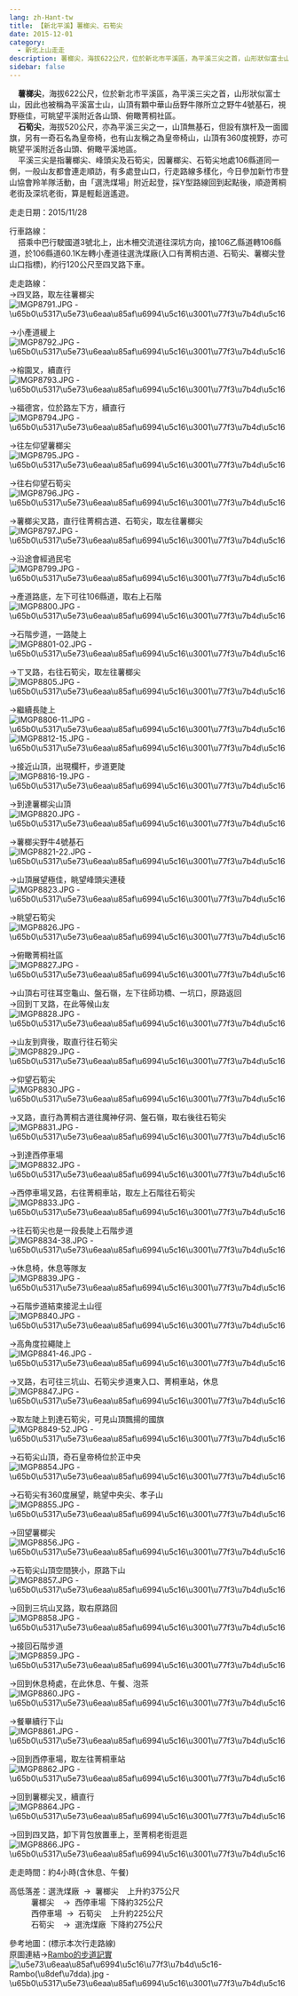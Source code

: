 ```yaml
---
lang: zh-Hant-tw
title: 【新北平溪】薯榔尖、石筍尖
date: 2015-12-01
category: 
  - 新北上山走走
description: 薯榔尖，海拔622公尺，位於新北市平溪區，為平溪三尖之首，山形狀似富士山，因此也被稱為平溪富士山，山頂有顆中華山岳野牛隊所立之野牛4號基石，視野極佳，可眺望平溪附近各山頭、俯瞰菁桐社區。 石筍尖，海拔520公尺，亦為平溪三尖之一，山頂無基石，但設有旗杆及一面國旗，另有一奇石名為皇帝椅，也有山友稱之為皇帝椅山，山頂有360度視野，亦可眺望平溪附近各山頭、俯瞰平溪地區。 平溪三尖是指薯榔尖、峰頭尖及石筍尖，因薯榔尖、石筍尖地處106縣道同一側，一般山友都會連走順訪，有多處登山口，行走路線多樣化，今日參加新竹市登山協會羚羊隊活動，由「選洗煤場」附近起登，採Y型路線回到起點後，順遊菁桐老街及深坑老街，算是輕鬆逍遙遊。
sidebar: false
---
```


    **薯榔尖**，海拔622公尺，位於新北市平溪區，為平溪三尖之首，山形狀似富士山，因此也被稱為平溪富士山，山頂有顆中華山岳野牛隊所立之野牛4號基石，視野極佳，可眺望平溪附近各山頭、俯瞰菁桐社區。  
    **石筍尖**，海拔520公尺，亦為平溪三尖之一，山頂無基石，但設有旗杆及一面國旗，另有一奇石名為皇帝椅，也有山友稱之為皇帝椅山，山頂有360度視野，亦可眺望平溪附近各山頭、俯瞰平溪地區。  
    平溪三尖是指薯榔尖、峰頭尖及石筍尖，因薯榔尖、石筍尖地處106縣道同一側，一般山友都會連走順訪，有多處登山口，行走路線多樣化，今日參加新竹市登山協會羚羊隊活動，由「選洗煤場」附近起登，採Y型路線回到起點後，順遊菁桐老街及深坑老街，算是輕鬆逍遙遊。

走走日期：2015/11/28

行車路線：  
    搭乘中巴行駛國道3號北上，出木柵交流道往深坑方向，接106乙縣道轉106縣道，於106縣道60.1K左轉小產道往選洗煤廠(入口有菁桐古道、石筍尖、薯榔尖登山口指標)，約行120公尺至四叉路下車。

走走路線：  
→四叉路，取左往薯榔尖  
![IMGP8791.JPG - \u65b0\u5317\u5e73\u6eaa\u85af\u6994\u5c16\u3001\u77f3\u7b4d\u5c16](image/1107599251_l.jpg)

→小產道緩上  
![IMGP8792.JPG - \u65b0\u5317\u5e73\u6eaa\u85af\u6994\u5c16\u3001\u77f3\u7b4d\u5c16](image/1107598149_l.jpg)

→榕園叉，續直行  
![IMGP8793.JPG - \u65b0\u5317\u5e73\u6eaa\u85af\u6994\u5c16\u3001\u77f3\u7b4d\u5c16](image/1107598646_l.jpg)

→福德宮，位於路左下方，續直行  
![IMGP8794.JPG - \u65b0\u5317\u5e73\u6eaa\u85af\u6994\u5c16\u3001\u77f3\u7b4d\u5c16](image/1107599252_l.jpg)

→往左仰望薯榔尖  
![IMGP8795.JPG - \u65b0\u5317\u5e73\u6eaa\u85af\u6994\u5c16\u3001\u77f3\u7b4d\u5c16](image/1107597949_l.jpg)

→往右仰望石筍尖  
![IMGP8796.JPG - \u65b0\u5317\u5e73\u6eaa\u85af\u6994\u5c16\u3001\u77f3\u7b4d\u5c16](image/1107599554_l.jpg)

→薯榔尖叉路，直行往菁桐古道、石筍尖，取左往薯榔尖  
![IMGP8797.JPG - \u65b0\u5317\u5e73\u6eaa\u85af\u6994\u5c16\u3001\u77f3\u7b4d\u5c16](image/1107599352_l.jpg)

→沿途會經過民宅  
![IMGP8799.JPG - \u65b0\u5317\u5e73\u6eaa\u85af\u6994\u5c16\u3001\u77f3\u7b4d\u5c16](image/1107600147_l.jpg)

→產道路底，左下可往106縣道，取右上石階  
![IMGP8800.JPG - \u65b0\u5317\u5e73\u6eaa\u85af\u6994\u5c16\u3001\u77f3\u7b4d\u5c16](image/1107598452_l.jpg)

→石階步道，一路陡上  
![IMGP8801-02.JPG - \u65b0\u5317\u5e73\u6eaa\u85af\u6994\u5c16\u3001\u77f3\u7b4d\u5c16](image/1107597955_l.jpg)

→ㄒ叉路，右往石筍尖，取左往薯榔尖  
![IMGP8805.JPG - \u65b0\u5317\u5e73\u6eaa\u85af\u6994\u5c16\u3001\u77f3\u7b4d\u5c16](image/1107599357_l.jpg)

→繼續長陡上  
![IMGP8806-11.JPG - \u65b0\u5317\u5e73\u6eaa\u85af\u6994\u5c16\u3001\u77f3\u7b4d\u5c16](image/1107599555_l.jpg)  
![IMGP8812-15.JPG - \u65b0\u5317\u5e73\u6eaa\u85af\u6994\u5c16\u3001\u77f3\u7b4d\u5c16](image/1107599147_l.jpg)

→接近山頂，出現欄杆，步道更陡  
![IMGP8816-19.JPG - \u65b0\u5317\u5e73\u6eaa\u85af\u6994\u5c16\u3001\u77f3\u7b4d\u5c16](image/1107600245_l.jpg)

→到達薯榔尖山頂  
![IMGP8820.JPG - \u65b0\u5317\u5e73\u6eaa\u85af\u6994\u5c16\u3001\u77f3\u7b4d\u5c16](image/1107599651_l.jpg)

→薯榔尖野牛4號基石  
![IMGP8821-22.JPG - \u65b0\u5317\u5e73\u6eaa\u85af\u6994\u5c16\u3001\u77f3\u7b4d\u5c16](image/1107599556_l.jpg)

→山頂展望極佳，眺望峰頭尖連稜  
![IMGP8823.JPG - \u65b0\u5317\u5e73\u6eaa\u85af\u6994\u5c16\u3001\u77f3\u7b4d\u5c16](image/1107599752_l.jpg)

→眺望石筍尖  
![IMGP8826.JPG - \u65b0\u5317\u5e73\u6eaa\u85af\u6994\u5c16\u3001\u77f3\u7b4d\u5c16](image/1107600246_l.jpg)

→俯瞰菁桐社區  
![IMGP8827.JPG - \u65b0\u5317\u5e73\u6eaa\u85af\u6994\u5c16\u3001\u77f3\u7b4d\u5c16](image/1107600150_l.jpg)

→山頂右可往耳空龜山、盤石嶺，左下往師功橋、一坑口，原路返回  
→回到ㄒ叉路，在此等候山友  
![IMGP8828.JPG - \u65b0\u5317\u5e73\u6eaa\u85af\u6994\u5c16\u3001\u77f3\u7b4d\u5c16](image/1107596963_l.jpg)

→山友到齊後，取直行往石筍尖  
![IMGP8829.JPG - \u65b0\u5317\u5e73\u6eaa\u85af\u6994\u5c16\u3001\u77f3\u7b4d\u5c16](image/1107600441_l.jpg)

→仰望石筍尖  
![IMGP8830.JPG - \u65b0\u5317\u5e73\u6eaa\u85af\u6994\u5c16\u3001\u77f3\u7b4d\u5c16](image/1107599845_l.jpg)

→叉路，直行為菁桐古道往魔神仔洞、盤石嶺，取右後往石筍尖  
![IMGP8831.JPG - \u65b0\u5317\u5e73\u6eaa\u85af\u6994\u5c16\u3001\u77f3\u7b4d\u5c16](image/1107599652_l.jpg)

→到達西停車場  
![IMGP8832.JPG - \u65b0\u5317\u5e73\u6eaa\u85af\u6994\u5c16\u3001\u77f3\u7b4d\u5c16](image/1107598849_l.jpg)

→西停車場叉路，右往菁桐車站，取左上石階往石筍尖  
![IMGP8833.JPG - \u65b0\u5317\u5e73\u6eaa\u85af\u6994\u5c16\u3001\u77f3\u7b4d\u5c16](image/1107600642_l.jpg)

→往石筍尖也是一段長陡上石階步道  
![IMGP8834-38.JPG - \u65b0\u5317\u5e73\u6eaa\u85af\u6994\u5c16\u3001\u77f3\u7b4d\u5c16](image/1107597957_l.jpg)

→休息椅，休息等隊友  
![IMGP8839.JPG - \u65b0\u5317\u5e73\u6eaa\u85af\u6994\u5c16\u3001\u77f3\u7b4d\u5c16](image/1107597853_l.jpg)

→石階步道結束接泥土山徑  
![IMGP8840.JPG - \u65b0\u5317\u5e73\u6eaa\u85af\u6994\u5c16\u3001\u77f3\u7b4d\u5c16](image/1107599258_l.jpg)

→高角度拉繩陡上  
![IMGP8841-46.JPG - \u65b0\u5317\u5e73\u6eaa\u85af\u6994\u5c16\u3001\u77f3\u7b4d\u5c16](image/1107599847_l.jpg)

→叉路，右可往三坑山、石筍尖步道東入口、菁桐車站，休息  
![IMGP8847.JPG - \u65b0\u5317\u5e73\u6eaa\u85af\u6994\u5c16\u3001\u77f3\u7b4d\u5c16](image/1107600050_l.jpg)

→取左陡上到達石筍尖，可見山頂飄揚的國旗  
![IMGP8849-52.JPG - \u65b0\u5317\u5e73\u6eaa\u85af\u6994\u5c16\u3001\u77f3\u7b4d\u5c16](image/1107597960_l.jpg)

→石筍尖山頂，奇石皇帝椅位於正中央  
![IMGP8854.JPG - \u65b0\u5317\u5e73\u6eaa\u85af\u6994\u5c16\u3001\u77f3\u7b4d\u5c16](image/1107600051_l.jpg)

→石筍尖有360度展望，眺望中央尖、孝子山  
![IMGP8855.JPG - \u65b0\u5317\u5e73\u6eaa\u85af\u6994\u5c16\u3001\u77f3\u7b4d\u5c16](image/1107600443_l.jpg)

→回望薯榔尖  
![IMGP8856.JPG - \u65b0\u5317\u5e73\u6eaa\u85af\u6994\u5c16\u3001\u77f3\u7b4d\u5c16](image/1107597855_l.jpg)

→石筍尖山頂空間狹小，原路下山  
![IMGP8857.JPG - \u65b0\u5317\u5e73\u6eaa\u85af\u6994\u5c16\u3001\u77f3\u7b4d\u5c16](image/1107598852_l.jpg)

→回到三坑山叉路，取右原路回  
![IMGP8858.JPG - \u65b0\u5317\u5e73\u6eaa\u85af\u6994\u5c16\u3001\u77f3\u7b4d\u5c16](image/1107599360_l.jpg)

→接回石階步道  
![IMGP8859.JPG - \u65b0\u5317\u5e73\u6eaa\u85af\u6994\u5c16\u3001\u77f3\u7b4d\u5c16](image/1107596966_l.jpg)

→回到休息椅處，在此休息、午餐、泡茶  
![IMGP8860.JPG - \u65b0\u5317\u5e73\u6eaa\u85af\u6994\u5c16\u3001\u77f3\u7b4d\u5c16](image/1107597856_l.jpg)

→餐畢續行下山  
![IMGP8861.JPG - \u65b0\u5317\u5e73\u6eaa\u85af\u6994\u5c16\u3001\u77f3\u7b4d\u5c16](image/1107598357_l.jpg)

→回到西停車場，取左往菁桐車站  
![IMGP8862.JPG - \u65b0\u5317\u5e73\u6eaa\u85af\u6994\u5c16\u3001\u77f3\u7b4d\u5c16](image/1107599260_l.jpg)

→回到薯榔尖叉，續直行  
![IMGP8864.JPG - \u65b0\u5317\u5e73\u6eaa\u85af\u6994\u5c16\u3001\u77f3\u7b4d\u5c16](image/1107599758_l.jpg)

→回到四叉路，卸下背包放置車上，至菁桐老街逛逛  
![IMGP8866.JPG - \u65b0\u5317\u5e73\u6eaa\u85af\u6994\u5c16\u3001\u77f3\u7b4d\u5c16](image/1107599261_l.jpg)

走走時間：約4小時(含休息、午餐)

高低落差：選洗煤廠  →  薯榔尖    上升約375公尺  
          薯榔尖    →  西停車場  下降約325公尺  
          西停車場  →  石筍尖    上升約225公尺  
          石筍尖    →  選洗煤廠  下降約275公尺

參考地圖：(標示本次行走路線)  
原圖連結→[Rambo的步道記實](http://blog.xuite.net/wang.rambo/125685/249548534)  
![\u5e73\u6eaa\u85af\u6994\u5c16\u77f3\u7b4d\u5c16-Rambo(\u8def\u7dda).jpg - \u65b0\u5317\u5e73\u6eaa\u85af\u6994\u5c16\u3001\u77f3\u7b4d\u5c16](image/1107599654_l.jpg)